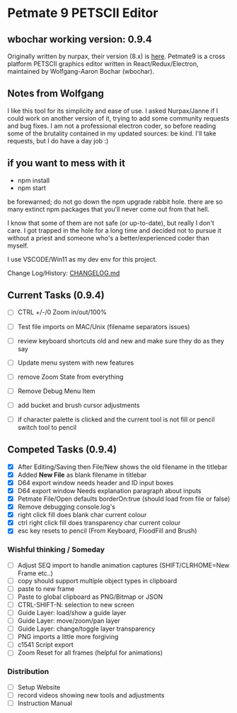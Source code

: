 # Petmate 9 PETSCII Editor

## wbochar working version: 0.9.4

Originally written by nurpax, their version (8.x) is [here](https://nurpax.github.io/petmate/).
Petmate9 is a cross platform PETSCII graphics editor written in React/Redux/Electron, maintained by Wolfgang-Aaron Bochar (wbochar).

## Notes from Wolfgang

I like this tool for its simplicity and ease of use. I asked Nurpax/Janne if I could work on another version of it, trying to add some community requests and bug fixes. I am not a professional electron coder, so before reading some of the brutality contained in my updated sources: be kind. I'll take requests, but I do have a day job :)

## if you want to mess with it

- npm install
- npm start

be forewarned; do not go down the npm upgrade rabbit hole. there are so many extinct npm packages that you'll never come out from that hell.

I know that some of them are not safe (or up-to-date), but really I don't care. I got trapped in the hole for a long time and decided not to pursue it without a priest and someone who's a better/experienced coder than myself.

I use VSCODE/Win11 as my dev env for this project.

Change Log/History: [CHANGELOG.md](https://github.com/wbochar/petmate9/blob/main/CHANGELOG.md)

## Current Tasks (0.9.4)

- [ ] CTRL +/-/0 Zoom in/out/100%
- [ ] Test file imports on MAC/Unix (filename separators issues)
- [ ] review keyboard shortcuts old and new and make sure they do as they say
- [ ] Update menu system with new features
- [ ] remove Zoom State from everything
- [ ] Remove Debug Menu Item
- [ ] add bucket and brush cursor adjustments
- [ ] if character palette is clicked and the current tool is not fill or pencil switch tool to pencil


## Competed Tasks (0.9.4)

- [x] After Editing/Saving then File/New shows the old filename in the titlebar
- [x] Added **New File** as blank filename in titlebar
- [x] D64 export window needs header and ID input boxes
- [x] D64 export window Needs explanation paragraph about inputs
- [x] Petmate File/Open defaults borderOn:true (should load from file or false)
- [x] Remove debugging console.log's
- [x] right click fill does blank char current colour
- [x] ctrl right click fill does transparency char current colour
- [x] esc key resets to pencil (From Keyboard, FloodFill and Brush)

### Wishful thinking / Someday

- [ ] Adjust SEQ import to handle animation captures (SHIFT/CLRHOME=New Frame etc..)
- [ ] copy should support multiple object types in clipboard
- [ ] paste to new frame
- [ ] Paste to global clipboard as PNG/Bitmap or JSON
- [ ] CTRL-SHIFT-N: selection to new screen
- [ ] Guide Layer: load/show a guide layer
- [ ] Guide Layer: move/zoom/pan layer
- [ ] Guide Layer: change/toggle layer transparency
- [ ] PNG imports a little more forgiving
- [ ] c1541 Script export
- [ ] Zoom Reset for all frames (helpful for animations)

### Distribution

- [ ] Setup Website
- [ ] record videos showing new tools and adjustments
- [ ] Instruction Manual
